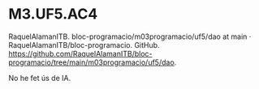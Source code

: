 # M3.UF5.AC4

RaquelAlamanITB. bloc-programacio/m03programacio/uf5/dao at main · RaquelAlamanITB/bloc-programacio. GitHub. https://github.com/RaquelAlamanITB/bloc-programacio/tree/main/m03programacio/uf5/dao.

No he fet ús de IA.
